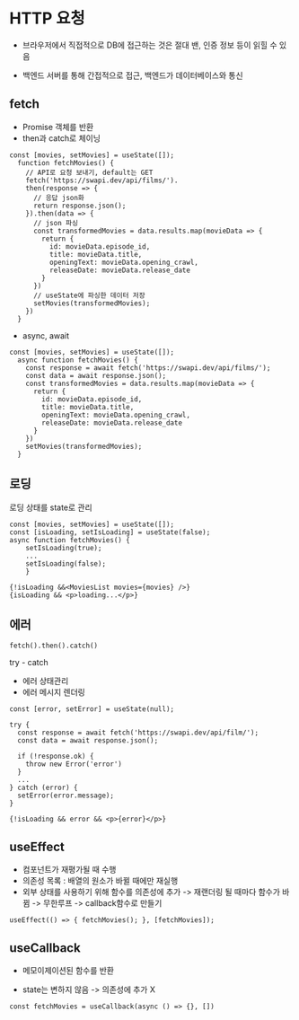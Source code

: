 # HTTP 요청

- 브라우저에서 직접적으로 DB에 접근하는 것은 절대 밴, 인증 정보 등이 읽힐 수 있음

- 백엔드 서버를 통해 간접적으로 접근, 백엔드가 데이터베이스와 통신

## fetch

- Promise 객체를 반환
- then과 catch로 체이닝

```react
const [movies, setMovies] = useState([]);
  function fetchMovies() {
    // API로 요청 보내기, default는 GET
    fetch('https://swapi.dev/api/films/').
    then(response => {
      // 응답 json화
      return response.json();
    }).then(data => {
      // json 파싱
      const transformedMovies = data.results.map(movieData => {
        return {
          id: movieData.episode_id,
          title: movieData.title,
          openingText: movieData.opening_crawl,
          releaseDate: movieData.release_date
        }
      })
      // useState에 파싱한 데이터 저장
      setMovies(transformedMovies);
    })
  }

```

- async, await

```react
const [movies, setMovies] = useState([]);
  async function fetchMovies() {
    const response = await fetch('https://swapi.dev/api/films/');
    const data = await response.json();
    const transformedMovies = data.results.map(movieData => {
      return {
        id: movieData.episode_id,
        title: movieData.title,
        openingText: movieData.opening_crawl,
        releaseDate: movieData.release_date
      }
    })
    setMovies(transformedMovies);
  }
```

## 로딩

로딩 상태를 state로 관리

```react
const [movies, setMovies] = useState([]);
const [isLoading, setIsLoading] = useState(false);
async function fetchMovies() {
    setIsLoading(true);
    ...
    setIsLoading(false);
    }

{!isLoading &&<MoviesList movies={movies} />}
{isLoading && <p>loading...</p>}
```

## 에러

```react
fetch().then().catch()
```

try - catch

- 에러 상태관리
- 에러 메시지 렌더링

```react
const [error, setError] = useState(null);

try {
  const response = await fetch('https://swapi.dev/api/film/');
  const data = await response.json();

  if (!response.ok) {
    throw new Error('error')
  }
  ...
} catch (error) {
  setError(error.message);
}
    
{!isLoading && error && <p>{error}</p>}
```

## useEffect

- 컴포넌트가 재평가될 때 수행
- 의존성 목록 : 배열의 원소가 바뀔 때에만 재실행
- 외부 상태를 사용하기 위해 함수를 의존성에 추가 -> 재랜더링 될 때마다 함수가 바뀜 -> 무한루프 -> callback함수로 만들기

```react
useEffect(() => { fetchMovies(); }, [fetchMovies]);
```

## useCallback

- 메모이제이션된 함수를 반환

- state는 변하지 않음 -> 의존성에 추가 X

```react
const fetchMovies = useCallback(async () => {}, [])
```

